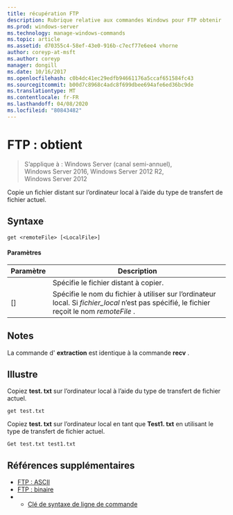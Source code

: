 ```yaml
---
title: récupération FTP
description: Rubrique relative aux commandes Windows pour FTP obtenir
ms.prod: windows-server
ms.technology: manage-windows-commands
ms.topic: article
ms.assetid: d70355c4-58ef-43e0-916b-c7ecf77e6ee4 vhorne
author: coreyp-at-msft
ms.author: coreyp
manager: dongill
ms.date: 10/16/2017
ms.openlocfilehash: c0b4dc41ec29edfb94661176a5ccaf651584fc43
ms.sourcegitcommit: b00d7c8968c4adc8f699dbee694afe6ed36bc9de
ms.translationtype: MT
ms.contentlocale: fr-FR
ms.lasthandoff: 04/08/2020
ms.locfileid: "80843482"
---
```

# <a name="ftp-get"></a>FTP : obtient

>S’applique à : Windows Server (canal semi-annuel), Windows Server 2016, Windows Server 2012 R2, Windows Server 2012

Copie un fichier distant sur l’ordinateur local à l’aide du type de transfert de fichier actuel.   
## <a name="syntax"></a>Syntaxe  
```  
get <remoteFile> [<LocalFile>]  
```  
#### <a name="parameters"></a>Paramètres  

|   Paramètre   |                                                              Description                                                               |
|---------------|----------------------------------------------------------------------------------------------------------------------------------------|
| <remoteFile>  |                                                   Spécifie le fichier distant à copier.                                                   |
| [<LocalFile>] | Spécifie le nom du fichier à utiliser sur l’ordinateur local. Si *fichier_local* n’est pas spécifié, le fichier reçoit le nom *remoteFile* . |

## <a name="remarks"></a>Notes  
La commande d' **extraction** est identique à la commande **recv** .  
## <a name="examples"></a><a name=BKMK_Examples></a>Illustre  
Copiez **test. txt** sur l’ordinateur local à l’aide du type de transfert de fichier actuel.  
```  
get test.txt  
```  
Copiez **test. txt** sur l’ordinateur local en tant que **Test1. txt** en utilisant le type de transfert de fichier actuel.  
```  
Get test.txt test1.txt  
```  
## <a name="additional-references"></a>Références supplémentaires  
-   [FTP : ASCII](ftp-ascii.md)  
-   [FTP : binaire](ftp-binary.md)  
-   - [Clé de syntaxe de ligne de commande](command-line-syntax-key.md)  
